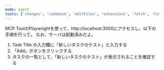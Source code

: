 ```yaml
---
mode: agent
tools: ['changes', 'codebase', 'editFiles', 'extensions', 'fetch', 'findTestFiles', 'githubRepo', 'new', 'openSimpleBrowser', 'problems', 'readCellOutput', 'runCommands', 'runNotebooks', 'runTasks', 'runTests', 'search', 'searchResults', 'terminalLastCommand', 'terminalSelection', 'testFailure', 'usages', 'vscodeAPI', 'playwright']
---
```


MCP ToolのPlaywrightを使って、http://localhost:3000にアクセスし、以下の手順を行って。
なお、サーバは起動済みだよ。

1. Task Title の入力欄に「新しいタスクのテスト」と入力する
2. 「Add」ボタンをクリックする
3. タスクの一覧として、「新しいタスクのテスト」が表示されることを確認する
